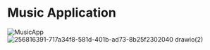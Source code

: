 # Music Application
![MusicApp](https://github.com/Rufus100Procent/MusicApplicationBetaTesting/assets/66412126/ddc3fdf3-2e52-4f01-8bcf-fc07ea97b6d3)
![256816391-717a34f8-581d-401b-ad73-8b25f2302040 drawio(2)](https://github.com/Rufus100Procent/MusicApplicationBetaTesting/assets/66412126/0f702251-8e47-4e8e-b3cb-89c8ca653c45)

